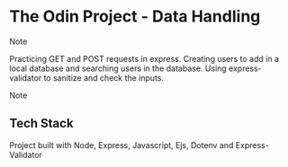 # The Odin Project - Data Handling

>[!NOTE]
Practicing GET and POST requests in express. 
Creating users to add in a local database and searching users in the database.
Using express-validator to sanitize and check the inputs.

>[!NOTE]
>## Tech Stack
>Project built with Node, Express, Javascript, Ejs, Dotenv and Express-Validator